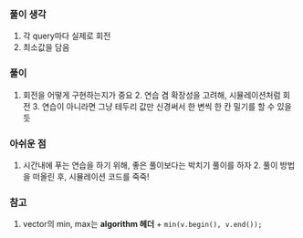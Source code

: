 
### 풀이 생각
1. 각 query마다 실제로 회전
2. 최소값을 담음

### 풀이
1. 회전을 어떻게 구현하는지가 중요
   2. 연습 겸 확장성을 고려해, 시뮬레이션처럼 회전
   3. 연습이 아니라면 그냥 테두리 값만 신경써서 한 변씩 한 칸 밀기를 할 수 있을듯

### 아쉬운 점
1. 시간내에 푸는 연습을 하기 위해, 좋은 풀이보다는 박치기 풀이를 하자
   2. 풀이 방법을 떠올린 후, 시뮬레이션 코드를 죽죽!

### 참고
1. vector의 min, max는 **algorithm 헤더** + `min(v.begin(), v.end());`